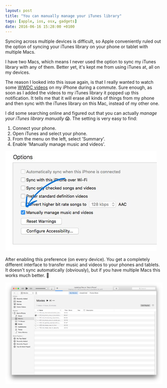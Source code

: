 ```yaml
---
layout: post
title: "You can manually manage your iTunes library"
tags: [apple, ios, osx, gadgets]
date: 2016-06-16 15:28:00 +0100
---
```


Syncing across multiple devices is difficult, so Apple conveniently ruled out the option of syncing your iTunes library  on your phone or tablet with multiple Macs.

I have two Macs, which means I never used the option to sync my iTunes library with any of them. Better yet, it's kept me from using iTunes at, all on my devices.

The reason I looked into this issue again, is that I really wanted to watch some [WWDC videos](https://developer.apple.com/videos/) on my iPhone during a commute. Sure enough, as soon as I added the videos to my iTunes library it popped up this notification. It tells me that it will erase all kinds of things from my phone and then sync with the iTunes library on this Mac, instead of my other one.

I did some searching online and figured out that you can actually _manage your iTunes library manually_ 😱. The setting is very easy to find:

1. Connect your phone.
2. Open iTunes and select your phone.
3. From the menu on the left, select 'Summary'.
4. Enable 'Manually manage music and videos'.

![Manually manage music and videos](/assets/blog/manually-sync.jpg)

After enabling this preference (on every device). You get a completely different interface to transfer music and videos to your phones and tablets. It doesn't sync automatically (obviously), but if you have multiple Macs this works much better. 🎉

![Manually adding videos to my iPhone](/assets/blog/Screen_Shot_2016-06-16_at_15.43.58.png)

